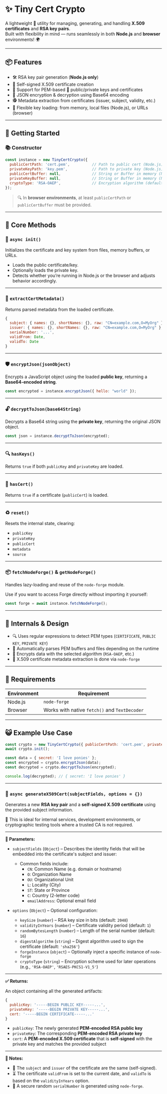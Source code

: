 # ✨ Tiny Cert Crypto

A lightweight 🔐 utility for managing, generating, and handling **X.509 certificates** and **RSA key pairs**.  
Built with flexibility in mind — runs seamlessly in both **Node.js** and **browser** environments! 🌍

---

## 📦 Features

- 🛠️ RSA key pair generation (**Node.js only**)
- 🧾 Self-signed X.509 certificate creation
- 🧬 Support for PEM-based 🔑 public/private keys and certificates
- 🧊 JSON encryption & decryption using Base64 encoding
- 🕵️ Metadata extraction from certificates (issuer, subject, validity, etc.)
- 📁 Flexible key loading: from memory, local files (Node.js), or URLs (browser)

---

## 🚀 Getting Started

### 📚 Constructor

```js
const instance = new TinyCertCrypto({
  publicCertPath: 'cert.pem',          // Path to public cert (Node.js)
  privateKeyPath: 'key.pem',           // Path to private key (Node.js)
  publicCertBuffer: null,              // String or Buffer in memory (Node.js/browser)
  privateKeyBuffer: null,              // String or Buffer in memory (Node.js/browser)
  cryptoType: 'RSA-OAEP',              // Encryption algorithm (default: 'RSA-OAEP')
});
```

> 🔍 In **browser environments**, at least `publicCertPath` or `publicCertBuffer` must be provided.

---

## 🧪 Core Methods

### 🔧 `async init()`
Initializes the certificate and key system from files, memory buffers, or URLs.

- Loads the public certificate/key.
- Optionally loads the private key.
- Detects whether you’re running in Node.js or the browser and adjusts behavior accordingly.

---

### 📑 `extractCertMetadata()`
Returns parsed metadata from the loaded certificate.

```js
{
  subject: { names: {}, shortNames: {}, raw: "CN=example.com,O=MyOrg" },
  issuer: { names: {}, shortNames: {}, raw: "CN=example.com,O=MyOrg" },
  serialNumber: '...',
  validFrom: Date,
  validTo: Date
}
```

---

### 🛡️ `encryptJson(jsonObject)`
Encrypts a JavaScript object using the loaded **public key**, returning a **Base64-encoded string**.

```js
const encrypted = instance.encryptJson({ hello: "world" });
```

---

### 🔓 `decryptToJson(base64String)`
Decrypts a Base64 string using the **private key**, returning the original JSON object.

```js
const json = instance.decryptToJson(encrypted);
```

---

### 🔍 `hasKeys()`
Returns `true` if both `publicKey` and `privateKey` are loaded.

---

### 📜 `hasCert()`
Returns `true` if a certificate (`publicCert`) is loaded.

---

### ♻️ `reset()`
Resets the internal state, clearing:
- `publicKey`
- `privateKey`
- `publicCert`
- `metadata`
- `source`

---

### 📦 `fetchNodeForge()` & `getNodeForge()`
Handles lazy-loading and reuse of the `node-forge` module.

Use if you want to access Forge directly without importing it yourself:

```js
const forge = await instance.fetchNodeForge();
```

---

## 🧠 Internals & Design

- 🔍 Uses regular expressions to detect PEM types (`CERTIFICATE`, `PUBLIC KEY`, `PRIVATE KEY`)
- 🧪 Automatically parses PEM buffers and files depending on the runtime
- 🔐 Encrypts data with the selected algorithm (`RSA-OAEP`, etc.)
- 🧬 X.509 certificate metadata extraction is done via `node-forge`

---

## 🧰 Requirements

| Environment | Requirement        |
|-------------|--------------------|
| Node.js     | `node-forge` |
| Browser     | Works with native `fetch()` and `TextDecoder` |

---

## 😺 Example Use Case

```js
const crypto = new TinyCertCrypto({ publicCertPath: 'cert.pem', privateKeyPath: 'key.pem' });
await crypto.init();

const data = { secret: 'I love ponies' };
const encrypted = crypto.encryptJson(data);
const decrypted = crypto.decryptToJson(encrypted);

console.log(decrypted); // { secret: 'I love ponies' }
```

---

### 🧾 `async generateX509Cert(subjectFields, options = {})`
Generates a new **RSA key pair** and a **self-signed X.509 certificate** using the provided subject information.

🔐 This is ideal for internal services, development environments, or cryptographic testing tools where a trusted CA is not required.

---

**🧬 Parameters:**

- `subjectFields` (`Object`) – Describes the identity fields that will be embedded into the certificate's subject and issuer:
  - Common fields include:
    - `CN`: Common Name (e.g. domain or hostname)
    - `O`: Organization Name
    - `OU`: Organizational Unit
    - `L`: Locality (City)
    - `ST`: State or Province
    - `C`: Country (2-letter code)
    - `emailAddress`: Optional email field

- `options` (`Object`) – Optional configuration:
  - `keySize` (`number`) – RSA key size in bits (default: `2048`)
  - `validityInYears` (`number`) – Certificate validity period (default: `1`)
  - `randomBytesLength` (`number`) – Length of the serial number (default: `16`)
  - `digestAlgorithm` (`string`) – Digest algorithm used to sign the certificate (default: `'sha256'`)
  - `forgeInstance` (`object`) – Optionally inject a specific instance of `node-forge`
  - `cryptoType` (`string`) – Encryption scheme used for later operations (e.g., `'RSA-OAEP'`, `'RSAES-PKCS1-V1_5'`)

---

**✅ Returns:**

An object containing all the generated artifacts:

```js
{
  publicKey: '-----BEGIN PUBLIC KEY-----...',
  privateKey: '-----BEGIN PRIVATE KEY-----...',
  cert: '-----BEGIN CERTIFICATE-----...'
}
```

- `publicKey`: The newly generated **PEM-encoded RSA public key**
- `privateKey`: The corresponding **PEM-encoded RSA private key**
- `cert`: A **PEM-encoded X.509 certificate** that is **self-signed** with the private key and matches the provided subject

---

**📌 Notes:**

- 🔄 The `subject` and `issuer` of the certificate are the same (self-signed).
- ⏳ The certificate `validFrom` is set to the current date, and `validTo` is based on the `validityInYears` option.
- 🔢 A secure random `serialNumber` is generated using `node-forge`.
